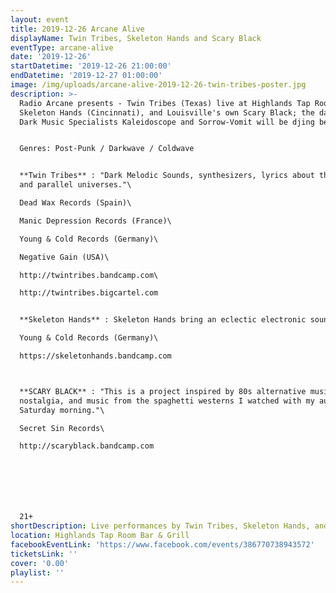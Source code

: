 ```yaml
---
layout: event
title: 2019-12-26 Arcane Alive
displayName: Twin Tribes, Skeleton Hands and Scary Black
eventType: arcane-alive
date: '2019-12-26'
startDatetime: '2019-12-26 21:00:00'
endDatetime: '2019-12-27 01:00:00'
image: /img/uploads/arcane-alive-2019-12-26-twin-tribes-poster.jpg
description: >-
  Radio Arcane presents - Twin Tribes (Texas) live at Highlands Tap Room with
  Skeleton Hands (Cincinnati), and Louisville's own Scary Black; the day after Christmas on December 26th. Take a break from holiday stress and unwind to some dark, melodic sounds. You won't regret your decision to get out and dance to some great music. Radio Arcane
  Dark Music Specialists Kaleidoscope and Sorrow-Vomit will be djing between sets so the music doesn't stop.


  Genres: Post-Punk / Darkwave / Coldwave


  **Twin Tribes** : "Dark Melodic Sounds, synthesizers, lyrics about the undead
  and parallel universes."\

  Dead Wax Records (Spain)\

  Manic Depression Records (France)\

  Young & Cold Records (Germany)\

  Negative Gain (USA)\

  http://twintribes.bandcamp.com\

  http://twintribes.bigcartel.com


  **Skeleton Hands** : Skeleton Hands bring an eclectic electronic sound reminiscent of the glory days of post-punk that is simultaneously foreboding and uplifting. With influences ranging from House and Techno to Post-Punk and Goth, Skeleton Hands creates a moody sound with a joyful darkness that rumbles the floor and circles the atmosphere.\

  Young & Cold Records (Germany)\

  https://skeletonhands.bandcamp.com



  **SCARY BLACK** : "This is a project inspired by 80s alternative music, radio
  nostalgia, and music from the spaghetti westerns I watched with my aunt every
  Saturday morning."\

  Secret Sin Records\

  http://scaryblack.bandcamp.com







  21+
shortDescription: Live performances by Twin Tribes, Skeleton Hands, and Scary Black
location: Highlands Tap Room Bar & Grill
facebookEventLink: 'https://www.facebook.com/events/386770738943572'
ticketsLink: ''
cover: '0.00'
playlist: ''
---
```

